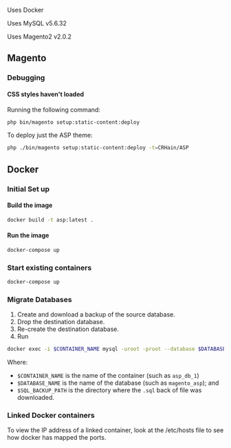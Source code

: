 Uses Docker

Uses MySQL v5.6.32

Uses Magento2 v2.0.2

## Magento

### Debugging

#### CSS styles haven't loaded

Running the following command:
```bash
php bin/magento setup:static-content:deploy
```

To deploy just the ASP theme:
```bash
php ./bin/magento setup:static-content:deploy -t=CRHain/ASP
```

## Docker

### Initial Set up

#### Build the image
```bash
docker build -t asp:latest .
```

#### Run the image
```bash
docker-compose up
```

### Start existing containers
```bash
docker-compose up
```

### Migrate Databases
1. Create and download a backup of the source database.
2. Drop the destination database.
3. Re-create the destination database.
4. Run
  ```bash
  docker exec -i $CONTAINER_NAME mysql -uroot -proot --database $DATABASE_NAME < $SQL_BACKUP_PATH
  ```
  Where:
  * `$CONTAINER_NAME` is the name of the container (such as `asp_db_1`)
  * `$DATABASE_NAME` is the name of the database (such as `magento_asp`); and
  * `$SQL_BACKUP_PATH` is the directory where the `.sql` back of file was downloaded.

### Linked Docker containers
To view the IP address of a linked container, look at the /etc/hosts file to see how docker has mapped the ports.
